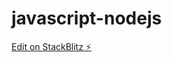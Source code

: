 # javascript-nodejs

[Edit on StackBlitz ⚡️](https://stackblitz.com/edit/stackblitz-starters-o7vihc)
